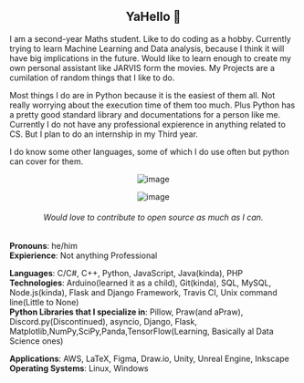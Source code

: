 <h2 align='center'>YaHello 👋</h2>



I am a second-year Maths student. Like to do coding as a hobby. Currently trying to learn Machine Learning and Data analysis, because I think it will have big implications in the future. Would like to learn enough to create my own personal assistant like JARVIS form the movies. My Projects are a cumilation of random things that I like to do.

Most things I do are in Python because it is the easiest of them all. Not really worrying about the execution time of them too much. Plus Python has a pretty good standard library and documentations for a person like me. Currently I do not have any professional expierence in anything related to CS. But I plan to do an internship in my Third year.

I do know some other languages, some of which I do use often but python can cover for them.

<div align='center'>
  
![image](https://user-images.githubusercontent.com/71703481/140780933-6b0ee8e3-560a-46ed-a92a-b61cbbd953de.png)

![image](https://user-images.githubusercontent.com/71703481/140781937-4d0f24bb-701d-459f-9cdd-f9b84c721b13.png)
  
###### Would love to contribute to open source as much as I can.
      
</div>            
                  
**Pronouns**: he/him                              
**Expierience**: Not anything Professional                                    
                        
**Languages**: C/C#, C++, Python, JavaScript, Java(kinda), PHP                                                      
**Technologies**: Arduino(learned it as a child), Git(kinda), SQL, MySQL, Node.js(kinda), Flask and Django Framework, Travis CI, Unix command line(Little to None)                                                
**Python Libraries that I specialize in**: Pillow, Praw(and aPraw), Discord.py(Discontinued), asyncio, Django, Flask, Matplotlib,NumPy,SciPy,Panda,TensorFlow(Learning, Basically al Data Science ones)                                                
                                                                        
**Applications**: AWS, LaTeX, Figma, Draw.io, Unity, Unreal Engine, Inkscape                                                                  
**Operating Systems**: Linux, Windows                                                            

 
 
